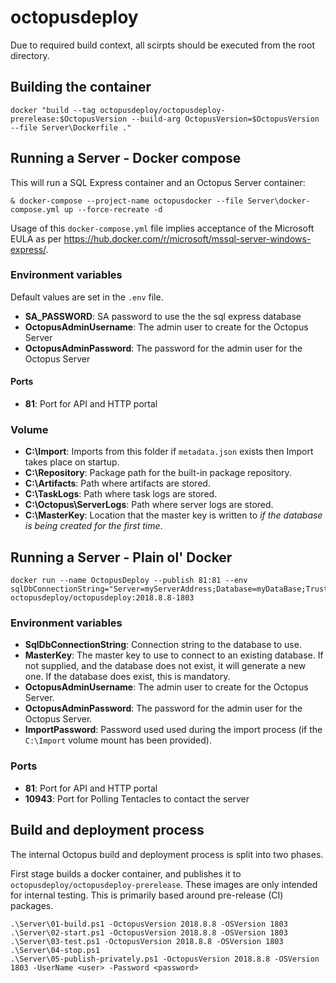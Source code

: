 # octopusdeploy

Due to required build context, all scirpts should be executed from the root directory.

## Building the container

```plaintext
docker "build --tag octopusdeploy/octopusdeploy-prerelease:$OctopusVersion --build-arg OctopusVersion=$OctopusVersion --file Server\Dockerfile ."
```

## Running a Server - Docker compose

This will run a SQL Express container and an Octopus Server container:

```plaintext
& docker-compose --project-name octopusdocker --file Server\docker-compose.yml up --force-recreate -d
```

Usage of this `docker-compose.yml` file implies acceptance of the Microsoft EULA as per https://hub.docker.com/r/microsoft/mssql-server-windows-express/.

### Environment variables

Default values are set in the `.env` file.

- **SA_PASSWORD**: SA password to use the the sql express database
- **OctopusAdminUsername**: The admin user to create for the Octopus Server
- **OctopusAdminPassword**: The password for the admin user for the Octopus Server

#### Ports

- **81**: Port for API and HTTP portal

### Volume

- **C:\Import**: Imports from this folder if `metadata.json` exists then Import takes place on startup.
- **C:\Repository**: Package path for the built-in package repository.
- **C:\Artifacts**: Path where artifacts are stored.
- **C:\TaskLogs**: Path where task logs are stored.
- **C:\Octopus\ServerLogs**: Path where server logs are stored.
- **C:\MasterKey**: Location that the master key is written to _if the database is being created for the first time_.

## Running a Server - Plain ol' Docker

```plaintext
docker run --name OctopusDeploy --publish 81:81 --env sqlDbConnectionString="Server=myServerAddress;Database=myDataBase;Trusted_Connection=True;" octopusdeploy/octopusdeploy:2018.8.8-1803
```

### Environment variables

- **SqlDbConnectionString**: Connection string to the database to use.
- **MasterKey**: The master key to use to connect to an existing database. If not supplied, and the database does not exist, it will generate a new one. If the database does exist, this is mandatory.
- **OctopusAdminUsername**: The admin user to create for the Octopus Server.
- **OctopusAdminPassword**: The password for the admin user for the Octopus Server.
- **ImportPassword**: Password used used during the import process (if the `C:\Import` volume  mount has been provided).

### Ports

- **81**: Port for API and HTTP portal
- **10943**: Port for Polling Tentacles to contact the server

## Build and deployment process

The internal Octopus build and deployment process is split into two phases.

First stage builds a docker container, and publishes it to `octopusdeploy/octopusdeploy-prerelease`. These images are only intended for internal testing. This is primarily based around pre-release (CI) packages.

```plaintext
.\Server\01-build.ps1 -OctopusVersion 2018.8.8 -OSVersion 1803
.\Server\02-start.ps1 -OctopusVersion 2018.8.8 -OSVersion 1803
.\Server\03-test.ps1 -OctopusVersion 2018.8.8 -OSVersion 1803
.\Server\04-stop.ps1
.\Server\05-publish-privately.ps1 -OctopusVersion 2018.8.8 -OSVersion 1803 -UserName <user> -Password <password>
```
